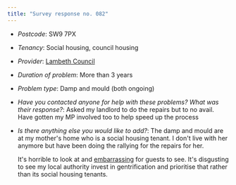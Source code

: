```yaml
---
title: "Survey response no. 082"
---
```


- *Postcode*: SW9 7PX  
- *Tenancy*: Social housing, council housing  
- *Provider*: [Lambeth Council](providers/Lambeth)
- *Duration of problem*: More than 3 years  
- *Problem type*: Damp and mould (both ongoing)  
- *Have you contacted anyone for help with these problems? What was their response?*: Asked my landlord to do the repairs but to no avail. Have gotten my MP involved too to help speed up the process 
- *Is there anything else you would like to add?*: The damp and mould are at my mother's home who is a social housing tenant. I don't live with her anymore but have been doing the rallying for the repairs for her.  
    
  It's horrible to look at and [embarrassing](cause-effect-affect/shame) for guests to see. It's disgusting to see my local authority invest in gentrification and prioritise that rather than its social housing tenants. 